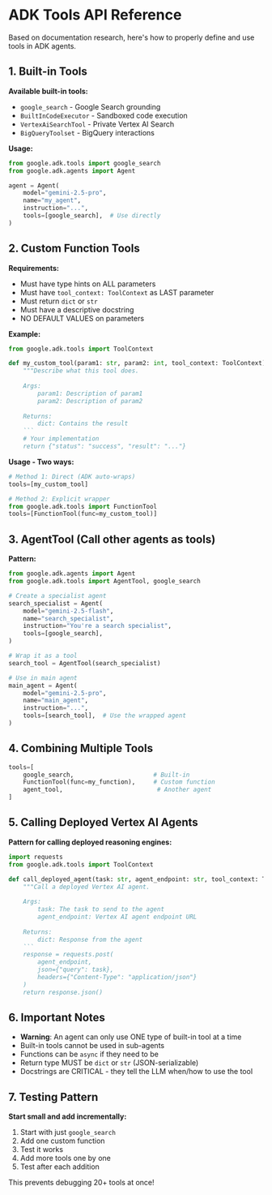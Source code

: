 # ADK Tools API Reference

Based on documentation research, here's how to properly define and use tools in ADK agents.

## 1. Built-in Tools

**Available built-in tools:**
- `google_search` - Google Search grounding
- `BuiltInCodeExecutor` - Sandboxed code execution
- `VertexAiSearchTool` - Private Vertex AI Search
- `BigQueryToolset` - BigQuery interactions

**Usage:**
```python
from google.adk.tools import google_search
from google.adk.agents import Agent

agent = Agent(
    model="gemini-2.5-pro",
    name="my_agent",
    instruction="...",
    tools=[google_search],  # Use directly
)
```

## 2. Custom Function Tools

**Requirements:**
- Must have type hints on ALL parameters
- Must have `tool_context: ToolContext` as LAST parameter
- Must return `dict` or `str`
- Must have a descriptive docstring
- NO DEFAULT VALUES on parameters

**Example:**
```python
from google.adk.tools import ToolContext

def my_custom_tool(param1: str, param2: int, tool_context: ToolContext) -> dict:
    """Describe what this tool does.
    
    Args:
        param1: Description of param1
        param2: Description of param2
        
    Returns:
        dict: Contains the result
    ```
    # Your implementation
    return {"status": "success", "result": "..."}
```

**Usage - Two ways:**
```python
# Method 1: Direct (ADK auto-wraps)
tools=[my_custom_tool]

# Method 2: Explicit wrapper
from google.adk.tools import FunctionTool
tools=[FunctionTool(func=my_custom_tool)]
```

## 3. AgentTool (Call other agents as tools)

**Pattern:**
```python
from google.adk.agents import Agent
from google.adk.tools import AgentTool, google_search

# Create a specialist agent
search_specialist = Agent(
    model="gemini-2.5-flash",
    name="search_specialist",
    instruction="You're a search specialist",
    tools=[google_search],
)

# Wrap it as a tool
search_tool = AgentTool(search_specialist)

# Use in main agent
main_agent = Agent(
    model="gemini-2.5-pro",
    name="main_agent",
    instruction="...",
    tools=[search_tool],  # Use the wrapped agent
)
```

## 4. Combining Multiple Tools

```python
tools=[
    google_search,                      # Built-in
    FunctionTool(func=my_function),     # Custom function
    agent_tool,                          # Another agent
]
```

## 5. Calling Deployed Vertex AI Agents

**Pattern for calling deployed reasoning engines:**
```python
import requests
from google.adk.tools import ToolContext

def call_deployed_agent(task: str, agent_endpoint: str, tool_context: ToolContext) -> dict:
    """Call a deployed Vertex AI agent.
    
    Args:
        task: The task to send to the agent
        agent_endpoint: Vertex AI agent endpoint URL
        
    Returns:
        dict: Response from the agent
    ```
    response = requests.post(
        agent_endpoint,
        json={"query": task},
        headers={"Content-Type": "application/json"}
    )
    return response.json()
```

## 6. Important Notes

- **Warning**: An agent can only use ONE type of built-in tool at a time
- Built-in tools cannot be used in sub-agents
- Functions can be `async` if they need to be
- Return type MUST be `dict` or `str` (JSON-serializable)
- Docstrings are CRITICAL - they tell the LLM when/how to use the tool

## 7. Testing Pattern

**Start small and add incrementally:**
1. Start with just `google_search`
2. Add one custom function
3. Test it works
4. Add more tools one by one
5. Test after each addition

This prevents debugging 20+ tools at once!

